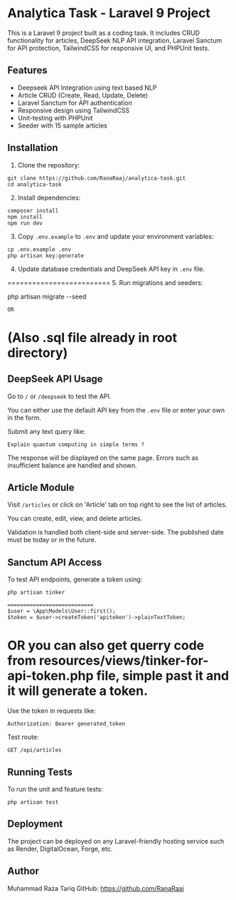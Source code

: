
# Analytica Task - Laravel 9 Project

This is a Laravel 9 project built as a coding task. It includes CRUD functionality for articles, DeepSeek NLP API integration, Laravel Sanctum for API protection, TailwindCSS for responsive UI, and PHPUnit tests.

## Features

- Deepseek API Integration using text based NLP
- Article CRUD (Create, Read, Update, Delete)
- Laravel Sanctum for API authentication
- Responsive design using TailwindCSS
- Unit-testing with PHPUnit
- Seeder with 15 sample articles

## Installation

1. Clone the repository:

```
git clone https://github.com/RanaRaaj/analytica-task.git
cd analytica-task
```

2. Install dependencies:

```
composer install
npm install
npm run dev
```

3. Copy `.env.example` to `.env` and update your environment variables:

```
cp .env.example .env
php artisan key:generate
```

4. Update database credentials and DeepSeek API key in `.env` file.

=========================
5. Run migrations and seeders:

php artisan migrate --seed
```
OR
```
(Also .sql file already in root directory)
============================
## DeepSeek API Usage

Go to `/` or `/deepseek` to test the API.

You can either use the default API key from the `.env` file or enter your own in the form.

Submit any text query like:

```
Explain quantum computing in simple terms ?
```

The response will be displayed on the same page. Errors such as insufficient balance are handled and shown.

## Article Module

Visit `/articles` or click on 'Article' tab on top right to see the list of articles.

You can create, edit, view, and delete articles.

Validation is handled both client-side and server-side. The published date must be today or in the future.

## Sanctum API Access

To test API endpoints, generate a token using:

```
php artisan tinker

===========================
$user = \App\Models\User::first();
$token = $user->createToken('apitoken')->plainTextToken;
```
OR 
you can also get querry code from resources/views/tinker-for-api-token.php file, simple past it and it will generate a token.
========================

Use the token in requests like:

```
Authorization: Bearer generated_token
```

Test route:

```
GET /api/articles
```

## Running Tests

To run the unit and feature tests:

```
php artisan test
```

## Deployment

The project can be deployed on any Laravel-friendly hosting service such as Render, DigitalOcean, Forge, etc.

## Author

Muhammad Raza Tariq
GitHub: https://github.com/RanaRaaj

